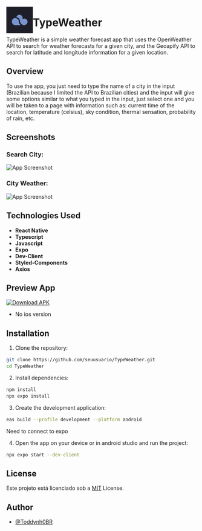 <p>
  <img src="https://github.com/Toddynh0BR/TypeWeather/blob/d6afcec568ad970f858be6a34a75fdfd06a82373/assets/icon.png" alt="Logo" width="70" align="left" >
  <h1>TypeWeather</h1> 
</p>

TypeWeather is a simple weather forecast app that uses the OpenWeather API to search for weather forecasts for a given city, and the Geoapify API to search for latitude and longitude information for a given location.

## Overview

To use the app, you just need to type the name of a city in the input (Brazilian because I limited the API to Brazilian cities) and the input will give some options similar to what you typed in the input, just select one and you will be taken to a page with information such as: current time of the location, temperature (celsius), sky condition, thermal sensation, probability of rain, etc.

## Screenshots

### Search City:
 <img src="https://github.com/Toddynh0BR/Assets/blob/688c79cd1a3025646818a32a8db1949af0f40f07/TypeWeatherApp1.jpg" alt="App Screenshot" height="600" width="300">
 
### City Weather:
 <img src="https://github.com/Toddynh0BR/Assets/blob/688c79cd1a3025646818a32a8db1949af0f40f07/TypeWeatherApp2.jpg" alt="App Screenshot" height="600" width="300">


## Technologies Used

- **React Native**
- **Typescript**
- **Javascript**
- **Expo**
- **Dev-Client**
- **Styled-Components**
- **Axios**

## Preview App

[![Download APK](https://img.shields.io/badge/Download-APK-blue?style=for-the-badge)](https://github.com/Toddynh0BR/TypeWeather/releases/download/v1.0/TypeWeather.apk)

- No ios version

## Installation

1. Clone the repository:
   
```bash
git clone https://github.com/seuusuario/TypeWeather.git
cd TypeWeather
```
   
2. Install dependencies:
   
```bash
npm install
npx expo install
```

3. Create the development application:
   
```bash
eas build --profile development --platform android
```

Need to connect to expo

4. Open the app on your device or in android studio and run the project:

 ```bash
npx expo start --dev-client
```


## License
Este projeto está licenciado sob a [MIT](https://github.com/Toddynh0BR/TypeWeather/blob/main/LICENSE) License.

## Author

- [@Toddynh0BR](https://github.com/Toddynh0BR)
    
